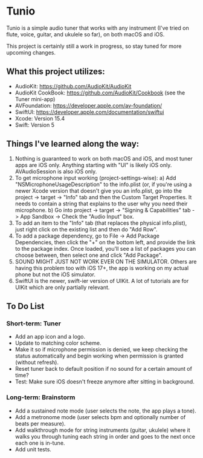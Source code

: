# Tunio

Tunio is a simple audio tuner that works with any instrument (I've tried on flute, voice, guitar, and ukulele so far), on both macOS and iOS. 

This project is certainly still a work in progress, so stay tuned for more upcoming changes. 

## What this project utilizes:

- AudioKit: https://github.com/AudioKit/AudioKit
- AudioKit CookBook: https://github.com/AudioKit/Cookbook (see the Tuner mini-app)
- AVFoundation: https://developer.apple.com/av-foundation/
- SwiftUI: https://developer.apple.com/documentation/swiftui
- Xcode: Version 15.4
- Swift: Version 5

## Things I've learned along the way:

1. Nothing is guaranteed to work on both macOS and iOS, and most tuner apps are iOS only. Anything starting with "UI" is likely iOS only. AVAudioSession is also iOS only.
2. To get microphone input working (project-settings-wise): a) Add "NSMicrophoneUsageDescription" to the info.plist (or, if you're using a newer Xcode version that doesn't give you an info.plist, go into the project -> target -> "Info" tab and then the Custom Target Properties. It needs to contain a string that explains to the user why you need their microphone. b) Go into project -> target -> "Signing & Capabilities" tab -> App Sandbox -> Check the "Audio Input" box.
3. To add an item to the "Info" tab (that replaces the physical info.plist), just right click on the existing list and then do "Add Row".
4. To add a package dependency, go to File -> Add Package Dependencies, then click the "+" on the bottom left, and provide the link to the package index. Once loaded, you'll see a list of packages you can choose between, then select one and click "Add Package".
5. SOUND MIGHT JUST NOT WORK EVER ON THE SIMULATOR. Others are having this problem too with iOS 17+, the app is working on my actual phone but not the iOS simulator.
6. SwiftUI is the newer, swift-ier version of UIKit. A lot of tutorials are for UIKit which are only partially relevant.

## To Do List

### Short-term: Tuner
- Add an app icon and a logo.
- Update to matching color scheme.
- Make it so if microphone permission is denied, we keep checking the status automatically and begin working when permission is granted (without refresh).
- Reset tuner back to default position if no sound for a certain amount of time?
- Test: Make sure iOS doesn't freeze anymore after sitting in background.

### Long-term: Brainstorm
- Add a sustained note mode (user selects the note, the app plays a tone).
- Add a metronome mode (user selects bpm and optionally number of beats per measure).
- Add walkthrough mode for string instruments (guitar, ukulele) where it walks you through tuning each string in order and goes to the next once each one is in-tune.
- Add unit tests.

